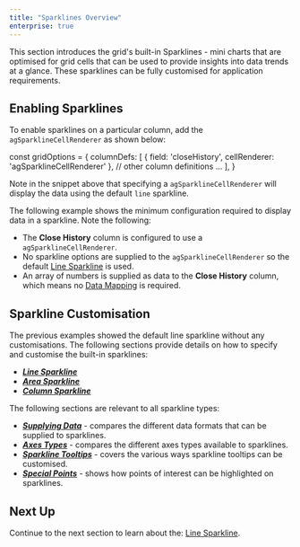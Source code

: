 ```yaml
---
title: "Sparklines Overview"
enterprise: true
---
```


This section introduces the grid's built-in Sparklines - mini charts that are optimised for grid cells that can be used
to provide insights into data trends at a glance. These sparklines can be fully customised for application requirements.

<image-caption src="sparklines-overview/resources/sparklines-overview.png" alt="Sparkline Overview" maxWidth="80%" constrained="true" centered="true"></image-caption>

## Enabling Sparklines

To enable sparklines on a particular column, add the `agSparklineCellRenderer` as shown below:

<snippet>
const gridOptions = {
    columnDefs: [
        {
            field: 'closeHistory',
            cellRenderer: 'agSparklineCellRenderer'
        },
        // other column definitions ...
    ],
}
</snippet>

Note in the snippet above that specifying a `agSparklineCellRenderer` will display the data using the default `line` sparkline.

The following example shows the minimum configuration required to display data in a sparkline. Note the following:

- The **Close History** column is configured to use a `agSparklineCellRenderer`.
- No sparkline options are supplied to the `agSparklineCellRenderer` so the default [Line Sparkline](/sparklines-line-sparkline/) is used.
- An array of numbers is supplied as data to the **Close History** column, which means no [Data Mapping](/sparklines-data/) is required.

<grid-example title='Enabling Sparklines' name='enabling-sparklines' type='generated' options='{ "enterprise": true, "exampleHeight": 585, "modules": ["clientside", "sparklines"] }'></grid-example>

## Sparkline Customisation

The previous examples showed the default line sparkline without any customisations. The following sections provide details
on how to specify and customise the built-in sparklines:  

- ***[Line Sparkline](/sparklines-line-sparkline/)***
- ***[Area Sparkline](/sparklines-area-sparkline/)***
- ***[Column Sparkline](/sparklines-column-sparkline/)***

The following sections are relevant to all sparkline types:

- ***[Supplying Data](/sparklines-data/)*** - compares the different data formats that can be supplied to sparklines.  
- ***[Axes Types](/sparklines-axis-types/)*** - compares the different axes types available to sparklines.
- ***[Sparkline Tooltips](/sparklines-tooltips/)*** - covers the various ways sparkline tooltips can be customised.
- ***[Special Points](sparklines-special-points/)*** - shows how points of interest can be highlighted on sparklines. 

## Next Up

Continue to the next section to learn about the: [Line Sparkline](/sparklines-line-sparkline/).

